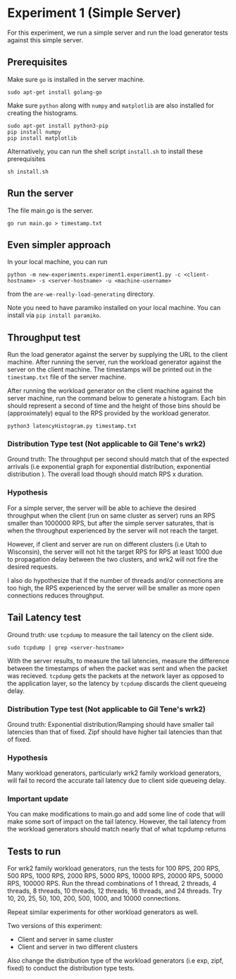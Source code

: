 # Experiment 1 (Simple Server)

For this experiment, we run a simple server and run the load generator tests against this simple server.

## Prerequisites
Make sure `go` is installed in the server machine.

```
sudo apt-get install golang-go
```

Make sure `python` along with `numpy` and `matplotlib` are also installed for creating the histograms. 

```
sudo apt-get install python3-pip
pip install numpy
pip install matplotlib
```

Alternatively, you can run the shell script `install.sh` to install these prerequisites

```
sh install.sh
```

## Run the server

The file main.go is the server. 

```
go run main.go > timestamp.txt
```

## Even simpler approach
In your local machine, you can run 

```
python -m new-experiments.experiment1.experiment1.py -c <client-hostname> -s <server-hostname> -u <machine-username>
```

from the `are-we-really-load-generating` directory.

Note you need to have paramiko installed on your local machine. You can install via `pip install paramiko`.

## Throughput test

Run the load generator against the server by supplying the URL to the client machine. After running the server, run the workload generator against the server on the client machine. The timestamps will be printed out in the `timestamp.txt` file of the server machine. 

After running the workload generator on the client machine against the server machine, run the command below to generate a histogram. Each bin should represent a second of time and the height of those bins should be (approximately) equal to the RPS provided by the workload generator.

```
python3 latencyHistogram.py timestamp.txt
```

### Distribution Type test (Not applicable to Gil Tene's wrk2)
Ground truth: The throughput per second should match that of the expected arrivals (i.e exponential graph for exponential distribution, exponential distribution ). The overall load though should match RPS x duration.

### Hypothesis
For a simple server, the server will be able to achieve the desired throughput when the client (run on same cluster as server) runs an RPS smaller than 1000000 RPS, but after the simple server saturates, that is when the throughput experienced by the server will not reach the target. 

However, if client and server are run on different clusters (i.e Utah to Wisconsin), the server will not hit the target RPS for RPS at least 1000 due to propagation delay between the two clusters, and wrk2 will not fire the desired requests.

I also do hypothesize that if the number of threads and/or connections are too high, the RPS experienced by the server will be smaller as more open connections reduces throughput.

## Tail Latency test
Ground truth: use `tcpdump` to measure the tail latency on the client side. 

```
sudo tcpdump | grep <server-hostname>
```

With the server results, to measure the tail latencies, measure the difference between the timestamps of when the packet was sent and when the packet was recieved. `tcpdump` gets the packets at the network layer as opposed to the application layer, so the latency by `tcpdump` discards the client queueing delay. 


### Distribution Type test (Not applicable to Gil Tene's wrk2)
Ground truth: Exponential distribution/Ramping should have smaller tail latencies than that of fixed. Zipf should have higher tail latencies than that of fixed. 

### Hypothesis

Many workload generators, particularly wrk2 family workload generators, will fail to record the accurate tail latency due to client side queueing delay. 

### Important update
You can make modifications to main.go and add some line of code that will make some sort of impact on the tail latency. However, the tail latency from the workload generators should match nearly that of what tcpdump returns

## Tests to run
For wrk2 family workload generators, run the tests for 100 RPS, 200 RPS, 500 RPS, 1000 RPS, 2000 RPS, 5000 RPS, 10000 RPS, 20000 RPS, 50000 RPS, 100000 RPS. Run the thread combinations of 1 thread, 2 threads, 4 threads, 8 threads, 10 threads, 12 threads, 16 threads, and 24 threads. Try 10, 20, 25, 50, 100, 200, 500, 1000, and 10000 connections. 

Repeat similar experiments for other workload generators as well.

Two versions of this experiment:
* Client and server in same cluster
* Client and server in two different clusters

Also change the distribution type of the workload generators (i.e exp, zipf, fixed) to conduct the distribution type tests.
